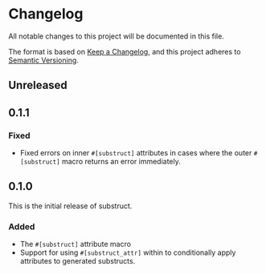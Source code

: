 # Changelog

All notable changes to this project will be documented in this file.

The format is based on [Keep a Changelog](https://keepachangelog.com/en/1.0.0/),
and this project adheres to [Semantic Versioning](https://semver.org/spec/v2.0.0.html).

## Unreleased

## 0.1.1
### Fixed
- Fixed errors on inner `#[substruct]` attributes in cases where the outer
  `#[substruct]` macro returns an error immediately.

## 0.1.0
This is the initial release of substruct.

### Added
- The `#[substruct]` attribute macro
- Support for using `#[substruct_attr]` within to conditionally apply attributes
  to generated substructs.
